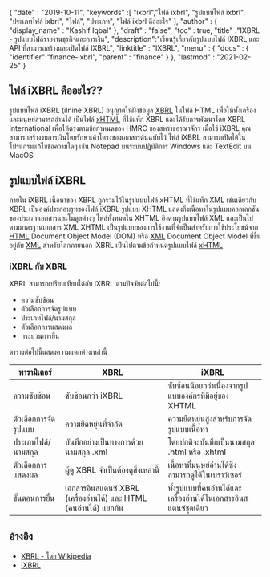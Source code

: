 {
  "date" : "2019-10-11",
  "keywords" :[ "ixbrl","ไฟล์ ixbrl", "รูปแบบไฟล์ ixbrl", "ประเภทไฟล์ ixbrl", "ไฟล์", "ประเภท", "ไฟล์ ixbrl คืออะไร" ],
  "author" : {
    "display_name" : "Kashif Iqbal"
},
  "draft" : "false",
  "toc" : true,
  "title" :"IXBRL - รูปแบบไฟล์รายงานธุรกิจและการเงิน",
  "description":"เรียนรู้เกี่ยวกับรูปแบบไฟล์ IXBRL และ API ที่สามารถสร้างและเปิดไฟล์ IXBRL",
  "linktitle" : "IXBRL",
  "menu" : {
    "docs" : {
      "identifier":"finance-ixbrl",
      "parent" : "finance"
}
},
  "lastmod" : "2021-02-25"
}

## ไฟล์ iXBRL คืออะไร??

รูปแบบไฟล์ iXBRL (ilnine XBRL) อนุญาตให้ฝังข้อมูล [XBRL](/th/finance/xbrl/) ในไฟล์ HTML เพื่อให้ทั้งเครื่องและมนุษย์สามารถอ่านได้ เป็นไฟล์ [xHTML](/th/web/xhtml/) ที่ใช้แท็ก XBRL และได้รับการพัฒนาโดย XBRL International เพื่อให้ตรงตามข้อกำหนดของ HMRC ของสหราชอาณาจักร เมื่อใช้ iXBRL คุณสามารถสร้างงบการเงินโดยรักษาเค้าโครงของเอกสารต้นฉบับไว้ ไฟล์ iXBRL สามารถเปิดได้ในโปรแกรมแก้ไขข้อความใดๆ เช่น Notepad บนระบบปฏิบัติการ Windows และ TextEdit บน MacOS

## รูปแบบไฟล์ iXBRL

ภายใน iXBRL เนื้อหาของ XBRL ถูกรวมไว้ในรูปแบบไฟล์ xHTML ที่ใช้แท็ก XML เช่นเดียวกับ XBRL<xbrl> เป็นองค์ประกอบรูทของไฟล์ iXBRL รูปแบบ XHTML แสดงถึงเนื้อหาในรูปแบบคอลเลกชันของประเภทเอกสารและโมดูลต่างๆ ไฟล์ทั้งหมดใน XHTML อิงตามรูปแบบไฟล์ XML และเป็นไปตามมาตรฐานเอกสาร XML XHTML เป็นรูปแบบของการใช้งานที่จำเป็นสำหรับการใช้ประโยชน์จาก [HTML](/th/web/html/) Document Object Model (DOM) หรือ [XML](/th/web/xml/) Document Object Model ที่ขึ้นอยู่กับ [XML](/th/web/xml/) สำหรับโลกภายนอก iXBRL เป็นไปตามข้อกำหนดรูปแบบไฟล์ [xHTML](/th/web/xhtml/)

### iXBRL กับ XBRL

XBRL สามารถเปรียบเทียบได้กับ iXBRL ตามปัจจัยต่อไปนี้:

* ความซับซ้อน
* ตัวเลือกการจัดรูปแบบ
* ประเภทไฟล์/นามสกุล
* ตัวเลือกการแสดงผล
* กระบวนการยื่น

ตารางต่อไปนี้แสดงความแตกต่างเหล่านี้

|พารามิเตอร์|XBRL|iXBRL|
---|---|---|
|ความซับซ้อน|ซับซ้อนกว่า iXBRL|ซับซ้อนน้อยกว่าเนื่องจากรูปแบบองค์กรที่มีอยู่ของ XHTML|
|ตัวเลือกการจัดรูปแบบ|ความยืดหยุ่นที่จำกัด|ความยืดหยุ่นสูงสำหรับการจัดรูปแบบเนื้อหา|
|ประเภทไฟล์/นามสกุล|บันทึกอย่างเป็นทางการด้วยนามสกุล .xml|โดยปกติจะบันทึกเป็นนามสกุล .html หรือ .xhtml|
|ตัวเลือกการแสดงผล|ผู้ดู XBRL จำเป็นต้องดูสิ่งเหล่านี้|เนื้อหาที่มนุษย์อ่านได้ซึ่งสามารถดูได้ในเบราว์เซอร์|
|ขั้นตอนการยื่น| เอกสารอินสแตนซ์ XBRL (เครื่องอ่านได้) และ HTML (คนอ่านได้) แยกกัน|ทั้งรูปแบบที่คนอ่านได้และเครื่องอ่านได้ในเอกสารอินสแตนซ์ชุดเดียว|

## อ้างอิง

* [XBRL - โดย Wikipedia](https://en.wikipedia.org/wiki/XBRL)
* [iXBRL](https://www.xbrl.org/the-standard/what/ixbrl/)

